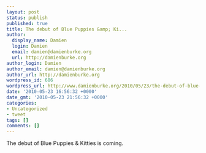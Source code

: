```yaml
---
layout: post
status: publish
published: true
title: The debut of Blue Puppies &amp; Ki...
author:
  display_name: Damien
  login: Damien
  email: damien@damienburke.org
  url: http://damienburke.org
author_login: Damien
author_email: damien@damienburke.org
author_url: http://damienburke.org
wordpress_id: 686
wordpress_url: http://www.damienburke.org/2010/05/23/the-debut-of-blue-puppies-ki/
date: '2010-05-23 16:56:32 +0000'
date_gmt: '2010-05-23 21:56:32 +0000'
categories:
- Uncategorized
- tweet
tags: []
comments: []
---
```

<p>The debut of Blue Puppies &amp; Kitties is coming.</p>
